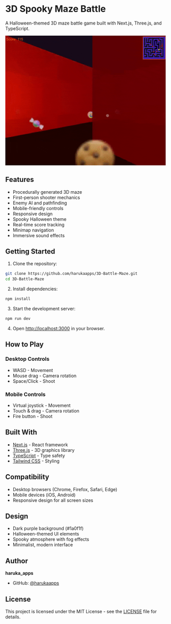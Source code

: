# 3D Spooky Maze Battle

A Halloween-themed 3D maze battle game built with Next.js, Three.js, and TypeScript.

![Game Preview](image.gif)

## Features

- Procedurally generated 3D maze
- First-person shooter mechanics
- Enemy AI and pathfinding
- Mobile-friendly controls
- Responsive design
- Spooky Halloween theme
- Real-time score tracking
- Minimap navigation
- Immersive sound effects

## Getting Started

1. Clone the repository:
```bash
git clone https://github.com/harukaapps/3D-Battle-Maze.git
cd 3D-Battle-Maze
```

2. Install dependencies:
```bash
npm install
```

3. Start the development server:
```bash
npm run dev
```

4. Open [http://localhost:3000](http://localhost:3000) in your browser.

## How to Play

### Desktop Controls
- WASD - Movement
- Mouse drag - Camera rotation
- Space/Click - Shoot

### Mobile Controls
- Virtual joystick - Movement
- Touch & drag - Camera rotation
- Fire button - Shoot

## Built With

- [Next.js](https://nextjs.org/) - React framework
- [Three.js](https://threejs.org/) - 3D graphics library
- [TypeScript](https://www.typescriptlang.org/) - Type safety
- [Tailwind CSS](https://tailwindcss.com/) - Styling

## Compatibility

- Desktop browsers (Chrome, Firefox, Safari, Edge)
- Mobile devices (iOS, Android)
- Responsive design for all screen sizes

## Design

- Dark purple background (#1a0f1f)
- Halloween-themed UI elements
- Spooky atmosphere with fog effects
- Minimalist, modern interface

## Author

**haruka_apps**

- GitHub: [@harukaapps](https://github.com/harukaapps)

## License

This project is licensed under the MIT License - see the [LICENSE](LICENSE) file for details.
